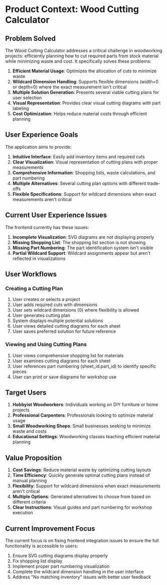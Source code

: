 # Product Context: Wood Cutting Calculator

## Problem Solved

The Wood Cutting Calculator addresses a critical challenge in woodworking projects: efficiently planning how to cut required parts from stock material while minimizing waste and cost. It specifically solves these problems:

1. **Efficient Material Usage**: Optimizes the allocation of cuts to minimize waste
2. **Wildcard Dimension Handling**: Supports flexible dimensions (width=0 or depth=0) where the exact measurement isn't critical
3. **Multiple Solution Generation**: Presents several viable cutting plans for user selection
4. **Visual Representation**: Provides clear visual cutting diagrams with part labeling
5. **Cost Optimization**: Helps reduce material costs through efficient planning

## User Experience Goals

The application aims to provide:

1. **Intuitive Interface**: Easily add inventory items and required cuts
2. **Clear Visualization**: Visual representation of cutting plans with proper measurements
3. **Comprehensive Information**: Shopping lists, waste calculations, and part numbering
4. **Multiple Alternatives**: Several cutting plan options with different trade-offs
5. **Flexible Specifications**: Support for wildcard dimensions when exact measurements aren't critical

## Current User Experience Issues

The frontend currently has these issues:

1. **Incomplete Visualization**: SVG diagrams are not displaying properly
2. **Missing Shopping List**: The shopping list section is not showing
3. **Missing Part Numbering**: The part identification system isn't visible
4. **Partial Wildcard Support**: Wildcard assignments appear but aren't reflected in visualizations

## User Workflows

### Creating a Cutting Plan

1. User creates or selects a project
2. User adds required cuts with dimensions
3. User sets wildcard dimensions (0) where flexibility is allowed
4. User generates cutting plan
5. System displays multiple potential solutions
6. User views detailed cutting diagrams for each sheet
7. User saves preferred solution for future reference

### Viewing and Using Cutting Plans

1. User views comprehensive shopping list for materials
2. User examines cutting diagrams for each sheet
3. User references part numbering (sheet_id.part_id) to identify specific pieces
4. User can print or save diagrams for workshop use

## Target Users

1. **Hobbyist Woodworkers**: Individuals working on DIY furniture or home projects
2. **Professional Carpenters**: Professionals looking to optimize material usage
3. **Small Woodworking Shops**: Small businesses seeking to minimize waste and costs
4. **Educational Settings**: Woodworking classes teaching efficient material planning

## Value Proposition

1. **Cost Savings**: Reduce material waste by optimizing cutting layouts
2. **Time Efficiency**: Quickly generate optimal cutting plans instead of manual planning
3. **Flexibility**: Support for wildcard dimensions when exact measurements aren't critical
4. **Multiple Options**: Generated alternatives to choose from based on different criteria
5. **Clear Instructions**: Visual guides and part numbering for workshop execution

## Current Improvement Focus

The current focus is on fixing frontend integration issues to ensure the full functionality is accessible to users:

1. Ensure SVG cutting diagrams display properly
2. Fix shopping list display
3. Implement proper part numbering visualization
4. Complete the wildcard dimension handling in the user interface
5. Address "No matching inventory" issues with better user feedback
